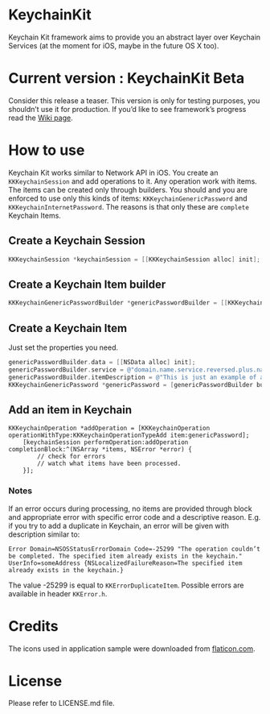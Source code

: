 KeychainKit
===========

Keychain Kit framework aims to provide you an abstract layer over Keychain Services (at the moment for iOS, maybe in the future OS X too).

# Current version : KeychainKit Beta

Consider this release a teaser. This version is only for testing purposes, you shouldn’t use it for production.
If you’d like to see framework’s progress read the [Wiki page](https://github.com/davidlivadaru/KeychainKit/wiki).

# How to use

Keychain Kit works similar to Network API in iOS.
You create an `KKKeychainSession` and add operations to it. Any operation work with items. The items can be created only through builders. You should and you are enforced to use only this kinds of items: `KKKeychainGenericPassword` and `KKKeychainInternetPassword`. The reasons is that only these are `complete` Keychain Items.

## Create a Keychain Session

```objective-c
KKKeychainSession *keychainSession = [[KKKeychainSession alloc] init];
```

## Create a Keychain Item builder

```objective-c
KKKeychainGenericPasswordBuilder *genericPasswordBuilder = [[KKKeychainGenericPasswordBuilder alloc] initWithKeychainSession:self.keychainSession];
```

## Create a Keychain Item

Just set the properties you need.

```objective-c
genericPasswordBuilder.data = [[NSData alloc] init];
genericPasswordBuilder.service = @"domain.name.service.reversed.plus.name.of.your.specific.server";
genericPasswordBuilder.itemDescription = @"This is just an example of a keychain item.";
KKKeychainGenericPassword *genericPassword = [genericPasswordBuilder buildKeychainItem];
```

## Add an item in Keychain

```objective-c]]
KKKeychainOperation *addOperation = [KKKeychainOperation operationWithType:KKKeychainOperationTypeAdd item:genericPassword];
    [keychainSession performOperation:addOperation completionBlock:^(NSArray *items, NSError *error) {
        // check for errors
        // watch what items have been processed.
    }];
```

### Notes

If an error occurs during processing, no items are provided through block and appropriate error with specific error code and a descriptive reason. E.g. if you try to add a duplicate in Keychain, an error will be given with description  similar to:
```
Error Domain=NSOSStatusErrorDomain Code=-25299 "The operation couldn’t be completed. The specified item already exists in the keychain." UserInfo=someAddress {NSLocalizedFailureReason=The specified item already exists in the keychain.}
```
The value -25299 is equal to `KKErrorDuplicateItem`. Possible errors are available in header `KKError.h`.

# Credits

The icons used in application sample were downloaded from [flaticon.com](http://www.flaticon.com).

# License

Please refer to LICENSE.md file.